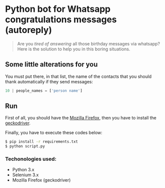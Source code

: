 # Python bot for Whatsapp congratulations messages (autoreply)

> Are you _tired of answering_ all those birthday messages via whatsapp? 
Here is the solution to help you in this boring situations.

## Some little alterations for you
You must put there, in that list, the name of the contacts that you should thank automatically if they send messages:
```python
10 | people_names = ['person name']
```

## Run

First of all, you should have the [Mozilla Firefox](https://www.mozilla.org/pt-BR/firefox/new/), then you have to install the [geckodriver](https://github.com/mozilla/geckodriver/releases).

Finally, you have to execute these codes below:

```sh
$ pip install -r requirements.txt 
$ python script.py
```

### Techonologies used:
* Python 3.x
* Selenium 3.x
* Mozilla Firefox (geckodriver)
